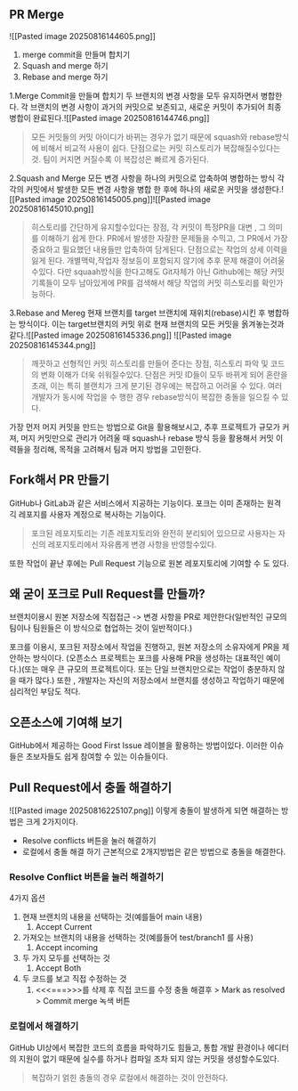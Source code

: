 ## PR Merge
![[Pasted image 20250816144605.png]]
1. merge commit을 만들며 합치기
2. Squash and merge 하기
3. Rebase and merge 하기

1.Merge Commit을 만들며 합치기
두 브랜치의 변경 사항을 모두 유지하면서 병합한다. 각 브랜치의 변경 사항이 과거의 커밋으로 보존되고, 새로운 커밋이 추가되어 최종 병합이 완료된다.![[Pasted image 20250816144746.png]]
> 모든 커밋들의 커밋 아이디가 바뀌는 경우가 없기 때문에 squash와 rebase방식에 비해서 비교적 사용이 쉽다.
> 단점으로는 커밋 히스토리가 복잡해질수있다는것. 팀이 커지면 커질수록 이 복잡성은 빠르게 증가된다.

2.Squash and Merge
모든 변경 사항을 하나의 커밋으로 압축하여 병합하는 방식 각각의 커밋에서 발생한 모든 변경 사항을 병합 한 후에 하나의 새로운 커밋을 생성한다.![[Pasted image 20250816145005.png]]![[Pasted image 20250816145010.png]]
> 히스토리를 간단하게 유지할수있다는 장점, 각 커밋이 특정PR을 대변 , 그 의미를 이해하기 쉽게 한다. 
> PR에서 발생한 자잘한 문제들을 수믹고, 그 PR에서 가장 중요하고 필요했던 내용들만 압축하여 담게된다.
> 단점으로는 작업의 상세 이력을 잃게 된다. 개별맥락,작업자 정보등이 포함되지 않기에 추후 문제 해결이 어려울수있다.
> 다만 squaah방식을 한다고해도 Git자체가 아닌 Github에는 해당 커밋 기록들이 모두 남아있게에 PR를 검색해서 해당 작업의 커밋 히스토리를 확인가능하다.

3.Rebase and Mereg
현재 브랜치를 target 브랜치에 재위치(rebase)시킨 후 병합하는 방식이다. 이는 target브랜치의 커밋 위로 현재 브랜치의 모든 커밋을 옭겨놓는것과 같다.![[Pasted image 20250816145336.png]]
![[Pasted image 20250816145344.png]]
> 깨끗하고 선형적인 커밋 히스토리를 만들어 준다는 장점, 히스토리 파악 및 코드의 변화 이해가 더욱 쉬워질수있다.
> 단점은 커밋 ID들이 모두 바뀌게 되어 혼란을 초래, 이는 특히 블랜치가 크게 분기된 경우에는 복잡하고 어려울 수 있다. 여러 개발자가 동시에 작업을 수 행한 경우 rebase방식이 복잡한 충돌을 일으킬 수 있다.

가장 먼저 머지 커밋을 만드는 방법으로 Git을 활용해보시고, 추후 프로젝트가 규모가 커져, 머지 커밋만으로 관리가 어려울 때 squash나 rebase 방식 등을 활용해서 커밋 이력들을 정리해, 목적을 고려해서 팀과 머지 방법을 고민한다.

## Fork해서 PR 만들기
GitHub나 GitLab과 같은 서비스에서 지공하는 기능이다. 포크는 이미 존재하는 원격 긱 레포지를 사용자 계정으로 복사하는 기능이다.
> 포크된 레포지토리는 기존 레포지토리와 완전히 분리되어 있으므로 사용자는 자신의 레포지토리에서 자유롭게 변경 사항을 반영할수있다.

또한 작업이 끝난 후에는 Pull Request 기능으로 원본 레포지토리에 기여할 수 도 있다.

## 왜 굳이 포크로 Pull Request를 만들까?
브랜치이용시 원본 저장소에 직접접근 -> 변경 사항을 PR로 제안한다(일반적인 규모의 팀이나 팀원들은 이 방식으로 협업하는 것이 일반적이다.)

포크를 이용시, 포크된 저장소에서 작업을 진행하고, 원본 저장소의 소유자에게 PR을 제안하는 방식이다. (오픈소스 프로젝트는 포크를 사용해 PR을 생성하는 대표적인 예이다.)(또는 매우 큰 규모의 프로젝트이다. 또는 단일 브랜치만으로는 작업이 충분하지 않을 때가 많다.)
또한 , 개발자는 자신의 저장소에서 브랜치를 생성하고 작업하기 때문에 심리적인 부담도 적다.

## 오픈소스에 기여해 보기
GitHub에서 제공하는 Good First Issue 레이블을 활용하는 방법이있다. 이러한 이슈들은 초보자들도 쉽게 참여할 수 있는 이슈들이다.

## Pull Request에서 충돌 해결하기
![[Pasted image 20250816225107.png]]
이렇게 충돌이 발생하게 되면 해결하는 방법은 크게 2가지이다.
- Resolve conflicts 버튼을 눌러 해결하기
- 로컬에서 충돌 해결 하기
근본적으로 2개지방법은 같은 방법으로 충돌을 해결한다.

### **Resolve Conflict 버튼을 눌러 해결하기**
4가지 옵션
1. 현재 브랜치의 내용을 선택하는 것(예를들어 main 내용)
	1. Accept Current
2. 가져오는 브랜치의 내용을 선택하는 것(예를들어 test/branch1 를 사용)
	1. Accept incoming
3. 두 가지 모두를 선택하는 것
	1. Accept Both
4. 두 코드를 보고 직접 수정하는 것
	1. <<<===>>>를 삭제 후 직접 코드를 수정
충돌 해결후 > Mark as resolved > Commit merge 녹색 버튼

### **로컬에서 해결하기**
GitHub UI상에서 복잡한 코드의 흐름을 파악하기도 힘들고, 통합 개발 환경이나 에디터의 지원이 없기 때문에 실수를 하거나 컴파일 조차 되지 않는 커밋을 생성할수도있다. 
> 복잡하기 얽힌 충돌의 경우 로컬에서 해결하는 것이 안전하다.
